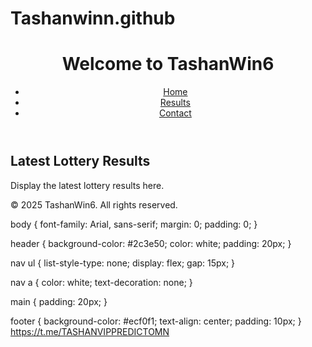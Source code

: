 # Tashanwinn.github
<!DOCTYPE html>
<html lang="en">
<head>
    <meta charset="UTF-8">
    <title>TashanWin6 - Lottery</title>
    <link rel="stylesheet" href="styles.css">
</head>
<body>
    <header>
        <h1>Welcome to TashanWin6</h1>
        <nav>
            <ul>
                <li><a href="#">Home</a></li>
                <li><a href="#">Results</a></li>
                <li><a href="#">Contact</a></li>
            </ul>
        </nav>
    </header>
    <main>
        <section class="lottery-info">
            <h2>Latest Lottery Results</h2>
            <p>Display the latest lottery results here.</p>
        </section>
    </main>
    <footer>
        <p>&copy; 2025 TashanWin6. All rights reserved.</p>
    </footer>
</body>
</html>
body {
    font-family: Arial, sans-serif;
    margin: 0;
    padding: 0;
}

header {
    background-color: #2c3e50;
    color: white;
    padding: 20px;
}

nav ul {
    list-style-type: none;
    display: flex;
    gap: 15px;
}

nav a {
    color: white;
    text-decoration: none;
}

main {
    padding: 20px;
}

footer {
    background-color: #ecf0f1;
    text-align: center;
    padding: 10px;
}
https://t.me/TASHANVIPPREDICTOMN
